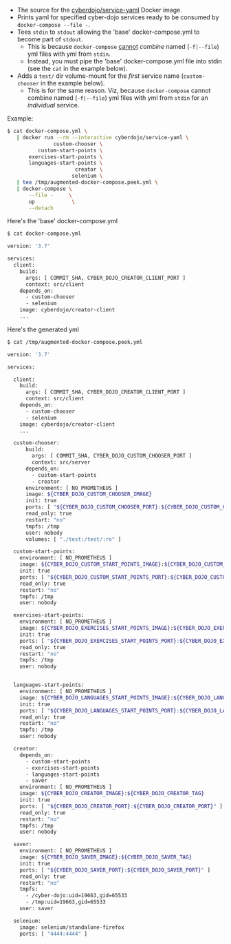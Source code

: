 
- The source for the [cyberdojo/service-yaml](https://hub.docker.com/r/cyberdojo/service-yaml/tags) Docker image.
- Prints yaml for specified cyber-dojo services ready to be consumed by `docker-compose --file -`.
- Tees `stdin` to `stdout` allowing the 'base' docker-compose.yml to become part of `stdout`.
  - This is because `docker-compose` [cannot](https://github.com/docker/compose/issues/6124)
    *combine* named (`-f|--file`) yml files with yml from `stdin`.
  - Instead, you must pipe the 'base' docker-compose.yml file into stdin
    (see the `cat` in the example below).
- Adds a `test/` dir volume-mount for the *first* service name (`custom-chooser` in the example below).
  - This is for the same reason. Viz, because `docker-compose` cannot combine named
    (`-f|--file`) yml files with yml from `stdin` for an *individual* service.

Example:

```bash
$ cat docker-compose.yml \
   | docker run --rm --interactive cyberdojo/service-yaml \
               custom-chooser \
          custom-start-points \
       exercises-start-points \
       languages-start-points \
                      creator \
                     selenium \
   | tee /tmp/augmented-docker-compose.peek.yml \
   | docker-compose \
       --file -     \
       up            \
       --detach
```

Here's the 'base' docker-compose.yml
```bash
$ cat docker-compose.yml

version: '3.7'

services:
  client:
    build:
      args: [ COMMIT_SHA, CYBER_DOJO_CREATOR_CLIENT_PORT ]
      context: src/client
    depends_on:
      - custom-chooser
      - selenium
    image: cyberdojo/creator-client
    ...
```

Here's the generated yml
```bash
$ cat /tmp/augmented-docker-compose.peek.yml

version: '3.7'

services:

  client:
    build:
      args: [ COMMIT_SHA, CYBER_DOJO_CREATOR_CLIENT_PORT ]
      context: src/client
    depends_on:
      - custom-chooser
      - selenium
    image: cyberdojo/creator-client
    ...

  custom-chooser:
      build:
        args: [ COMMIT_SHA, CYBER_DOJO_CUSTOM_CHOOSER_PORT ]
        context: src/server
      depends_on:
        - custom-start-points
        - creator
      environment: [ NO_PROMETHEUS ]
      image: ${CYBER_DOJO_CUSTOM_CHOOSER_IMAGE}
      init: true
      ports: [ "${CYBER_DOJO_CUSTOM_CHOOSER_PORT}:${CYBER_DOJO_CUSTOM_CHOOSER_PORT}" ]
      read_only: true
      restart: "no"
      tmpfs: /tmp
      user: nobody
      volumes: [ "./test:/test/:ro" ]

  custom-start-points:
    environment: [ NO_PROMETHEUS ]
    image: ${CYBER_DOJO_CUSTOM_START_POINTS_IMAGE}:${CYBER_DOJO_CUSTOM_START_POINTS_TAG}
    init: true
    ports: [ "${CYBER_DOJO_CUSTOM_START_POINTS_PORT}:${CYBER_DOJO_CUSTOM_START_POINTS_PORT}" ]
    read_only: true
    restart: "no"
    tmpfs: /tmp
    user: nobody

  exercises-start-points:
    environment: [ NO_PROMETHEUS ]
    image: ${CYBER_DOJO_EXERCISES_START_POINTS_IMAGE}:${CYBER_DOJO_EXERCISES_START_POINTS_TAG}
    init: true
    ports: [ "${CYBER_DOJO_EXERCISES_START_POINTS_PORT}:${CYBER_DOJO_EXERCISES_START_POINTS_PORT}" ]
    read_only: true
    restart: "no"
    tmpfs: /tmp
    user: nobody


  languages-start-points:
    environment: [ NO_PROMETHEUS ]
    image: ${CYBER_DOJO_LANGUAGES_START_POINTS_IMAGE}:${CYBER_DOJO_LANGUAGES_START_POINTS_TAG}
    init: true
    ports: [ "${CYBER_DOJO_LANGUAGES_START_POINTS_PORT}:${CYBER_DOJO_LANGUAGES_START_POINTS_PORT}" ]
    read_only: true
    restart: "no"
    tmpfs: /tmp
    user: nobody

  creator:
    depends_on:
      - custom-start-points
      - exercises-start-points
      - languages-start-points
      - saver
    environment: [ NO_PROMETHEUS ]
    image: ${CYBER_DOJO_CREATOR_IMAGE}:${CYBER_DOJO_CREATOR_TAG}
    init: true
    ports: [ "${CYBER_DOJO_CREATOR_PORT}:${CYBER_DOJO_CREATOR_PORT}" ]
    read_only: true
    restart: "no"
    tmpfs: /tmp
    user: nobody

  saver:
    environment: [ NO_PROMETHEUS ]
    image: ${CYBER_DOJO_SAVER_IMAGE}:${CYBER_DOJO_SAVER_TAG}
    init: true
    ports: [ "${CYBER_DOJO_SAVER_PORT}:${CYBER_DOJO_SAVER_PORT}" ]
    read_only: true
    restart: "no"
    tmpfs:
      - /cyber-dojo:uid=19663,gid=65533
      - /tmp:uid=19663,gid=65533
    user: saver

  selenium:
    image: selenium/standalone-firefox
    ports: [ "4444:4444" ]    
```
